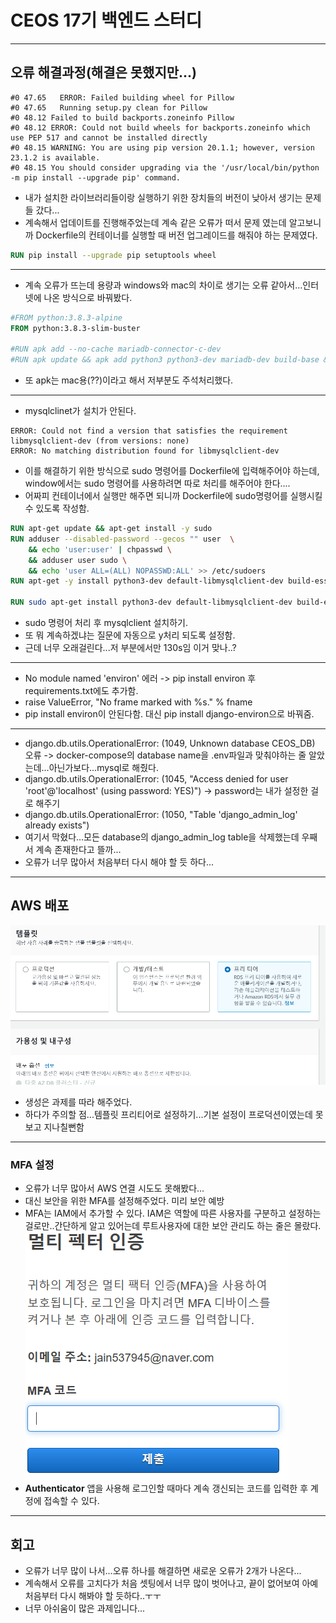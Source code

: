 # CEOS 17기 백엔드 스터디

------
## 오류 해결과정(해결은 못했지만...)

```
#0 47.65   ERROR: Failed building wheel for Pillow
#0 47.65   Running setup.py clean for Pillow
#0 48.12 Failed to build backports.zoneinfo Pillow
#0 48.12 ERROR: Could not build wheels for backports.zoneinfo which use PEP 517 and cannot be installed directly
#0 48.15 WARNING: You are using pip version 20.1.1; however, version 23.1.2 is available.
#0 48.15 You should consider upgrading via the '/usr/local/bin/python -m pip install --upgrade pip' command.
```
- 내가 설치한 라이브러리들이랑 실행하기 위한 장치들의 버전이 낮아서 생기는 문제들 갔다...
- 계속해서 업데이트를 진행해주었는데 계속 같은 오류가 떠서 문제 였는데 알고보니까 Dockerfile의 컨테이너를 실행할 때 버전 업그레이드를 해줘야 하는 문제였다.
```Dockerfile
RUN pip install --upgrade pip setuptools wheel
```
----
- 계속 오류가 뜨는데 용량과 windows와 mac의 차이로 생기는 오류 같아서...인터넷에 나온 방식으로 바꿔봤다.
```Dockerfile
#FROM python:3.8.3-alpine
FROM python:3.8.3-slim-buster

#RUN apk add --no-cache mariadb-connector-c-dev
#RUN apk update && apk add python3 python3-dev mariadb-dev build-base && pip3 install mysqlclient && apk del python3-dev mariadb-dev build-base
```
- 또 apk는 mac용(??)이라고 해서 저부분도 주석처리했다.
---
- mysqlclinet가 설치가 안된다.
```
ERROR: Could not find a version that satisfies the requirement libmysqlclient-dev (from versions: none)
ERROR: No matching distribution found for libmysqlclient-dev
```
- 이를 해결하기 위한 방식으로 sudo 명령어를 Dockerfile에 입력해주어야 하는데, window에서는 sudo 명령어를 사용하려면 따로 처리를 해주어야 한다....
- 어짜피 컨테이너에서 실행만 해주면 되니까 Dockerfile에 sudo명령어를 실행시킬 수 있도록 작성함.
```Dockerfile
RUN apt-get update && apt-get install -y sudo
RUN adduser --disabled-password --gecos "" user  \
    && echo 'user:user' | chpasswd \
    && adduser user sudo \
    && echo 'user ALL=(ALL) NOPASSWD:ALL' >> /etc/sudoers
RUN apt-get -y install python3-dev default-libmysqlclient-dev build-essential

RUN sudo apt-get install python3-dev default-libmysqlclient-dev build-essential
```
- sudo 명령어 처리 후 mysqlclient 설치하기.
- 또  뭐 계속하겠냐는 질문에 자동으로 y처리 되도록 설정함.
- 근데 너무 오래걸린다...저 부분에서만 130s임 이거 맞나..?
---
- No module named 'environ' 에러 -> pip install environ 후 requirements.txt에도 추가함.
-  raise ValueError, "No frame marked with %s." % fname
- pip install environ이 안된다함. 대신 pip install django-environ으로 바꿔줌.
---
- django.db.utils.OperationalError: (1049, Unknown database CEOS_DB) 오류 -> docker-compose의 database name을 .env파일과 맞춰야하는 줄 알았는데...아닌가보다...mysql로 해줬다.
- django.db.utils.OperationalError: (1045, "Access denied for user 'root'@'localhost' (using password: YES)") -> password는 내가 설정한 걸로 해주기
- django.db.utils.OperationalError: (1050, "Table 'django_admin_log' already exists") 
- 여기서 막혔다...모든 database의 django_admin_log table을 삭제했는데 우째서 계속 존재한다고 뜰까...
- 오류가 너무 많아서 처음부터 다시 해야 할 듯 하다...
---
## AWS 배포

![rds.png](rds.png)

- 생성은 과제를 따라 해주었다.
- 하다가 주의할 점...템플릿 프리티어로 설정하기...기본 설정이 프로덕션이였는데 못보고 지나칠뻔함

---
### MFA 설정
- 오류가 너무 많아서 AWS 연결 시도도 못해봤다...
- 대신 보안을 위한 MFA를 설정해주었다. 미리 보안 예방
- MFA는 IAM에서 추가할 수 있다. IAM은 역할에 따른 사용자를 구분하고 설정하는 걸로만..간단하게 알고 있어는데 루트사용자에 대한 보안 관리도 하는 줄은 몰랐다.
![MFA.png](MFA.png)
- **Authenticator** 앱을 사용해 로그인할 때마다 계속 갱신되는 코드를 입력한 후 계정에 접속할 수 있다.
---
## 회고
- 오류가 너무 많이 나서...오류 하나를 해결하면 새로운 오류가 2개가 나온다...
- 계속해서 오류를 고치다가 처음 셋팅에서 너무 많이 벗어나고, 끝이 없어보여 아예 처음부터 다시 해봐야 할 듯하다..ㅜㅜ
- 너무 아쉬움이 많은 과제입니다...
